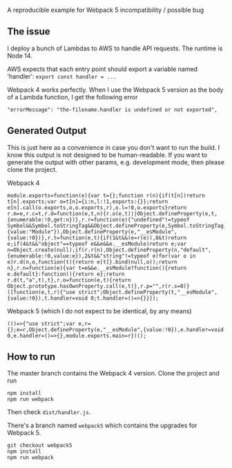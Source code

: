 A reproducible example for Webpack 5 incompatibility / possible bug

## The issue

I deploy a bunch of Lambdas to AWS to handle API requests. The runtime is Node 14.

AWS expects that each entry point should export a variable named 'handler': `export const handler = ...`

Webpack 4 works perfectly. When I use the Webpack 5 version as the body of a Lambda function, I get the following error

```
"errorMessage": "the-filename.handler is undefined or not exported",
```

## Generated Output

This is just here as a convenience in case you don't want to run the build. I know this output is not designed to be human-readable. If you want to generate the
output with other params, e.g. development mode, then please clone the project.

Webpack 4

```
module.exports=function(e){var t={};function r(n){if(t[n])return t[n].exports;var o=t[n]={i:n,l:!1,exports:{}};return e[n].call(o.exports,o,o.exports,r),o.l=!0,o.exports}return r.m=e,r.c=t,r.d=function(e,t,n){r.o(e,t)||Object.defineProperty(e,t,{enumerable:!0,get:n})},r.r=function(e){"undefined"!=typeof Symbol&&Symbol.toStringTag&&Object.defineProperty(e,Symbol.toStringTag,{value:"Module"}),Object.defineProperty(e,"__esModule",{value:!0})},r.t=function(e,t){if(1&t&&(e=r(e)),8&t)return e;if(4&t&&"object"==typeof e&&e&&e.__esModule)return e;var n=Object.create(null);if(r.r(n),Object.defineProperty(n,"default",{enumerable:!0,value:e}),2&t&&"string"!=typeof e)for(var o in e)r.d(n,o,function(t){return e[t]}.bind(null,o));return n},r.n=function(e){var t=e&&e.__esModule?function(){return e.default}:function(){return e};return r.d(t,"a",t),t},r.o=function(e,t){return Object.prototype.hasOwnProperty.call(e,t)},r.p="",r(r.s=0)}([function(e,t,r){"use strict";Object.defineProperty(t,"__esModule",{value:!0}),t.handler=void 0;t.handler=()=>{}}]);
```

Webpack 5 (which I do not expect to be identical, by any means)

```
(()=>{"use strict";var e,r={};e=r,Object.defineProperty(e,"__esModule",{value:!0}),e.handler=void 0,e.handler=()=>{},module.exports.main=r})();
```

## How to run

The master branch contains the Webpack 4 version. Clone the project and run 

```
npm install
npm run webpack
```

Then check `dist/handler.js`.

There's a branch named `webpack5` which contains the upgrades for Webpack 5.

```
git checkout webpack5
npm install
npm run webpack
```
